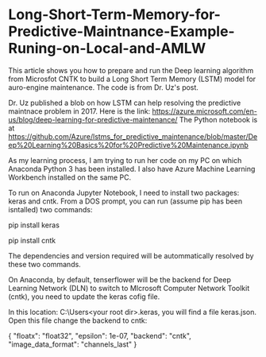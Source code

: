 # Long-Short-Term-Memory-for-Predictive-Maintnance-Example-Runing-on-Local-and-AMLW
This article shows you how to prepare and run the Deep learning algorithm from Microsfot CNTK to build a Long Short Term Memory (LSTM) model for auro-engine maintenance. The code is from Dr. Uz's post.

Dr. Uz published a blob on how LSTM can help resolving the predictive maintnace problem in 2017. Here is the link: https://azure.microsoft.com/en-us/blog/deep-learning-for-predictive-maintenance/
The Python notebook is at https://github.com/Azure/lstms_for_predictive_maintenance/blob/master/Deep%20Learning%20Basics%20for%20Predictive%20Maintenance.ipynb

As my learning process, I am trying to run her code on my PC on which Anaconda Python 3 has been installed. I also have Azure Machine Learning Workbench installed on the same PC.

To run on Anaconda Jupyter Notebook, I need to install two packages: keras and cntk. From a DOS prompt, you can run (assume pip has been isntalled) two commands:

pip install keras

pip install cntk

The dependencies and version required will be autommatically resolved by these two commands.

On Anaconda, by default, tenserflower will be the backend for Deep Learning Network (DLN) to switch to MIcrosoft Computer Network Toolkit (cntk), you need to update the keras cofig file.

In this location: C:\Users\<your root dir>\.keras, you will find a file keras.json. Open this file change the backend to cntk:

{
    "floatx": "float32",
    "epsilon": 1e-07,
    "backend": "cntk",
    "image_data_format": "channels_last"
}
